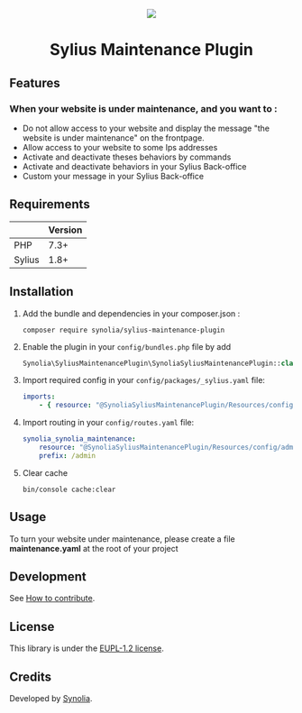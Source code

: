 <p align="center">
    <a href="https://sylius.com" target="_blank">
        <img src="https://demo.sylius.com/assets/shop/img/logo.png" />
    </a>
</p>

<h1 align="center">Sylius Maintenance Plugin</h1>


## Features

### When your website is under maintenance, and you want to :

* Do not allow access to your website and display the message "the website is under maintenance" on the frontpage.
* Allow access to your website to some Ips addresses
* Activate and deactivate theses behaviors by commands
* Activate and deactivate behaviors in your Sylius Back-office
* Custom your message in your Sylius Back-office

## Requirements

| | Version |
| :--- | :--- |
| PHP  | 7.3+ |
| Sylius | 1.8+ |


## Installation

1. Add the bundle and dependencies in your composer.json :

    ```shell
    composer require synolia/sylius-maintenance-plugin
    ```

2. Enable the plugin in your `config/bundles.php` file by add

    ```php
    Synolia\SyliusMaintenancePlugin\SynoliaSyliusMaintenancePlugin::class => ['all' => true],
    ```

3. Import required config in your `config/packages/_sylius.yaml` file:

    ```yaml
    imports:
        - { resource: "@SynoliaSyliusMaintenancePlugin/Resources/config/config.yaml" }
    ```

4. Import routing in your `config/routes.yaml` file:

    ```yaml
    synolia_synolia_maintenance:
        resource: "@SynoliaSyliusMaintenancePlugin/Resources/config/admin_routing.yaml"
        prefix: /admin
    ```


5. Clear cache

    ```shell
    bin/console cache:clear
    ```

## Usage

To turn your website under maintenance, please create a file **maintenance.yaml** at the root of your project

## Development

See [How to contribute](CONTRIBUTING.md).

## License

This library is under the [EUPL-1.2 license](LICENSE).

## Credits

Developed by [Synolia](https://synolia.com/).
